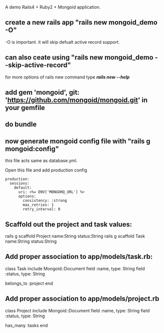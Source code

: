 A demo Rails4 + Ruby2 + Mongoid application.

## create a new rails app "rails new mongoid_demo -O"

-O is important. it will skip defualt active record support.

## can also ceate using "rails new mongoid_demo --skip-active-record"

for more options of rails new command type ***rails new --help***

## add gem 'mongoid', git: 'https://github.com/mongoid/mongoid.git' in your gemfile

## do bundle 

## now generate mongoid config file with "rails g mongoid:config"

this file acts same as database.yml.

Open this file and add production config

```
production:
  sessions:
    default:
      uri: <%= ENV['MONGOHQ_URL'] %>
      options:
        consistency: :strong
        max_retries: 1
        retry_interval: 0
```

## Scaffold out the project and task values:

rails g scaffold Project name:String status:String
rails g scaffold Task name:String status:String


## Add proper association to app/models/task.rb:

class Task
  include Mongoid::Document
  field :name, type: String
  field :status, type: String
 
  belongs_to :project
end

## Add proper association to app/models/project.rb

class Project
  include Mongoid::Document
  field :name, type: String
  field :status, type: String
 
  has_many :tasks
end